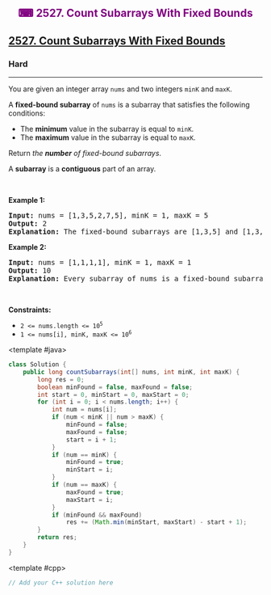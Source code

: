 <div align = "center">
<h style = "margin-bottom: 0px; margin-top: 0px; color : purple;" align = "center" class = "header">

## ⌨ 2527. Count Subarrays With Fixed Bounds

</h>
</div>

<h2><a href="https://leetcode.com/problems/count-subarrays-with-fixed-bounds" target = "_blank">2527. Count Subarrays With Fixed Bounds</a></h2><h3>Hard</h3><hr><p>You are given an integer array <code>nums</code> and two integers <code>minK</code> and <code>maxK</code>.</p>

<p>A <strong>fixed-bound subarray</strong> of <code>nums</code> is a subarray that satisfies the following conditions:</p>

<ul>
	<li>The <strong>minimum</strong> value in the subarray is equal to <code>minK</code>.</li>
	<li>The <strong>maximum</strong> value in the subarray is equal to <code>maxK</code>.</li>
</ul>

<p>Return <em>the <strong>number</strong> of fixed-bound subarrays</em>.</p>

<p>A <strong>subarray</strong> is a <strong>contiguous</strong> part of an array.</p>

<p>&nbsp;</p>
<p><strong class="example">Example 1:</strong></p>

<pre>
<strong>Input:</strong> nums = [1,3,5,2,7,5], minK = 1, maxK = 5
<strong>Output:</strong> 2
<strong>Explanation:</strong> The fixed-bound subarrays are [1,3,5] and [1,3,5,2].
</pre>

<p><strong class="example">Example 2:</strong></p>

<pre>
<strong>Input:</strong> nums = [1,1,1,1], minK = 1, maxK = 1
<strong>Output:</strong> 10
<strong>Explanation:</strong> Every subarray of nums is a fixed-bound subarray. There are 10 possible subarrays.
</pre>

<p>&nbsp;</p>
<p><strong>Constraints:</strong></p>

<ul>
	<li><code>2 &lt;= nums.length &lt;= 10<sup>5</sup></code></li>
	<li><code>1 &lt;= nums[i], minK, maxK &lt;= 10<sup>6</sup></code></li>
</ul>

<CodeTabs :languages="[ { name: 'C++', slot: 'cpp' }, { name: 'Java', slot: 'java' } ]">

<template #java>

```java
class Solution {
    public long countSubarrays(int[] nums, int minK, int maxK) {
        long res = 0;
        boolean minFound = false, maxFound = false;
        int start = 0, minStart = 0, maxStart = 0;
        for (int i = 0; i < nums.length; i++) {
            int num = nums[i];
            if (num < minK || num > maxK) {
                minFound = false;
                maxFound = false;
                start = i + 1;
            }
            if (num == minK) {
                minFound = true;
                minStart = i;
            }
            if (num == maxK) {
                maxFound = true;
                maxStart = i;
            }
            if (minFound && maxFound)
                res += (Math.min(minStart, maxStart) - start + 1);
        }
        return res;
    }
}
```

</template>

<template #cpp>

```cpp
// Add your C++ solution here
```

</template>

</CodeTabs>
